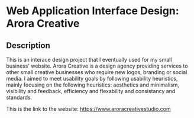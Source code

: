 <h1>Web Application Interface Design: Arora Creative</h1>

<h2>Description</h2>
This is an interace design project that I eventually used for my small business' website. Arora Creative is a design agency providing services to other small creative  businesses who require new logos, branding or social media. I aimed to meet usability goals by following usability heuristics, mainly focusing on the following heuristics: aesthetics and minimalism, visibility and feedback, efficiency and flexability and consistancy and standards. 

This is the link to the website: https://www.aroracreativestudio.com
<br />

<!--
 ```diff
- text in red
+ text in green
! text in orange
# text in gray
@@ text in purple (and bold)@@
```
--!>
